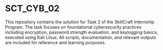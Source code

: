 # SCT_CYB_02
This repository contains the solution for Task 2 of the SkillCraft Internship Program. The task focuses on foundational cybersecurity practices including encryption, password strength evaluation, and keylogging basics, executed using Kali Linux. All scripts, documentation, and relevant outputs are included for reference and learning purposes.
